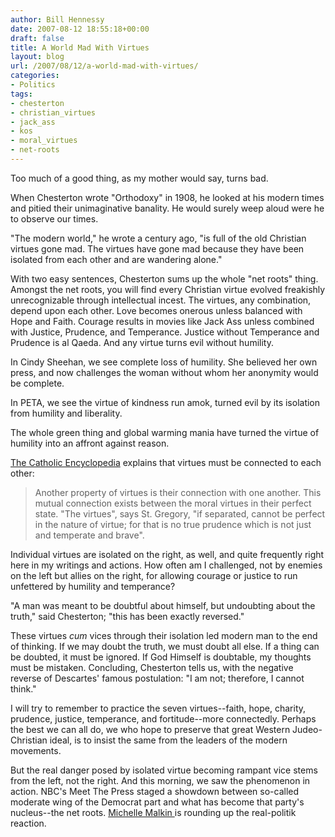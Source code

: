 ```yaml
---
author: Bill Hennessy
date: 2007-08-12 18:55:18+00:00
draft: false
title: A World Mad With Virtues
layout: blog
url: /2007/08/12/a-world-mad-with-virtues/
categories:
- Politics
tags:
- chesterton
- christian_virtues
- jack_ass
- kos
- moral_virtues
- net-roots
---
```


Too much of a good thing, as my mother would say, turns bad.

When Chesterton wrote "Orthodoxy" in 1908, he looked at his modern times and pitied their unimaginative banality.  He would surely weep aloud were he to observe our times.

"The modern world," he wrote a century ago, "is full of the old Christian virtues gone mad.  The virtues have gone mad because they have been isolated from each other and are wandering alone."

With two easy sentences, Chesterton sums up the whole "net roots" thing.  Amongst the net roots, you will find every Christian virtue evolved freakishly unrecognizable through intellectual incest.   The virtues, any combination, depend upon each other.  Love becomes onerous unless balanced with Hope and Faith.  Courage results in movies like Jack Ass unless combined with Justice, Prudence, and Temperance.  Justice without Temperance and Prudence is al Qaeda.  And any virtue turns evil without humility.

In Cindy Sheehan, we see complete loss of humility.  She believed her own press, and now challenges the woman without whom her anonymity would be complete.

In PETA, we see the virtue of kindness run amok, turned evil by its isolation from humility and liberality.

The whole green thing and global warming mania have turned the virtue of humility into an affront against reason.

[The Catholic Encyclopedia](https://www.newadvent.org/cathen/15472a.htm) explains that virtues must be connected to each other:



> Another property of virtues is their connection with one another. This mutual connection exists between the moral virtues in their perfect state. "The virtues", says St. Gregory, "if separated, cannot be perfect in the nature of virtue; for that is no true prudence which is not just and temperate and brave". 



Individual virtues are isolated on the right, as well, and quite frequently right here in my writings and actions.  How often am I challenged, not by enemies on the left but allies on the right, for allowing courage or justice to run unfettered by humility and temperance?

"A man was meant to be doubtful about himself, but undoubting about the truth," said Chesterton; "this has been exactly reversed."

These virtues _cum_ vices through their isolation led modern man to the end of thinking.  If we may doubt the truth, we must doubt all else.  If a thing can be doubted, it must be ignored.  If God Himself is doubtable, my thoughts must be mistaken.  Concluding, Chesterton tells us, with the negative reverse of Descartes' famous postulation:  "I am not; therefore, I cannot think."

I will try to remember to practice the seven virtues--faith, hope, charity, prudence, justice, temperance, and fortitude--more connectedly.  Perhaps the best we can all do, we who hope to preserve that great Western Judeo-Christian ideal, is to insist the same from the leaders of the modern movements.

But the real danger posed by isolated virtue becoming rampant vice stems from the left, not the right.  And this morning, we saw the phenomenon in action.  NBC's Meet The Press staged a showdown between so-called moderate wing of the Democrat part and what has become that party's nucleus--the net roots.  [Michelle Malkin ](https://michellemalkin.com/2007/08/12/kos-vs-ford-open-thread/)is rounding up the real-politik reaction.  
